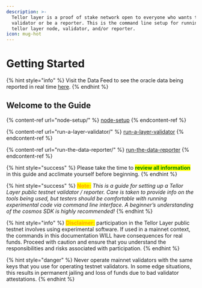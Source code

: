 ```yaml
---
description: >-
  Tellor layer is a proof of stake network open to everyone who wants to run a
  validator or be a reporter. This is the command line setup for running a
  tellor layer node, validator, and/or reporter.
icon: mug-hot
---
```


# Getting Started



{% hint style="info" %}
Visit the Data Feed to see the oracle data being reported in real time [here](https://explorer.tellor.io/data-feed).
{% endhint %}

## Welcome to the Guide

{% content-ref url="node-setup/" %}
[node-setup](node-setup/)
{% endcontent-ref %}

{% content-ref url="run-a-layer-validator/" %}
[run-a-layer-validator](run-a-layer-validator/)
{% endcontent-ref %}

{% content-ref url="run-the-data-reporter/" %}
[run-the-data-reporter](run-the-data-reporter/)
{% endcontent-ref %}

{% hint style="success" %}
Please take the time to <mark style="color:green;">**review all information**</mark> in this guide and acclimate yourself before beginning.
{% endhint %}

{% hint style="success" %}
<mark style="color:orange;">**Note:**</mark> _This is a guide for setting up a Tellor Layer public testnet validator / reporter. Care is taken to provide info on the tools being used, but testers should be comfortable with running experimental code via command line interface. A beginner’s understanding of the cosmos SDK is highly recommended!_
{% endhint %}

{% hint style="info" %}
<mark style="color:orange;">**Disclaimer:**</mark> participation in the Tellor Layer public testnet involves using experimental software. If used in a mainnet context, the commands in this documentation WILL have consequences for real funds. Proceed with caution and ensure that you understand the responsibilities and risks associated with participation. &#x20;
{% endhint %}

{% hint style="danger" %}
Never operate mainnet validators with the same keys that you use for operating testnet validators. In some edge situations, this results in permanent jailing and loss of funds due to bad validator attestations.
{% endhint %}
